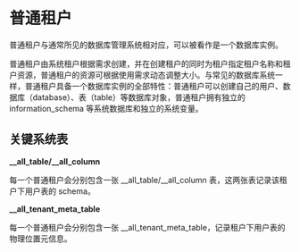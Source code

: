 # 普通租户

普通租户与通常所见的数据库管理系统相对应，可以被看作是一个数据库实例。

普通租户由系统租户根据需求创建，并在创建租户的同时为租户指定租户名称和租户资源，普通租户的资源可根据使用需求动态调整大小。与常见的数据库系统一样，普通租户具备一个数据库实例的全部特性：普通租户可以创建自己的用户、数据库（database）、表（table）等数据库对象，普通租户拥有独立的 information_schema 等系统数据库和独立的系统变量。

## 关键系统表

**__all_table/__all_column**

每一个普通租户会分别包含一张 __all_table/__all_column 表，这两张表记录该租户下用户表的 schema。

**__all_tenant_meta_table**

每一个普通租户会分别包含一张 __all_tenant_meta_table，记录租户下用户表的物理位置元信息。


